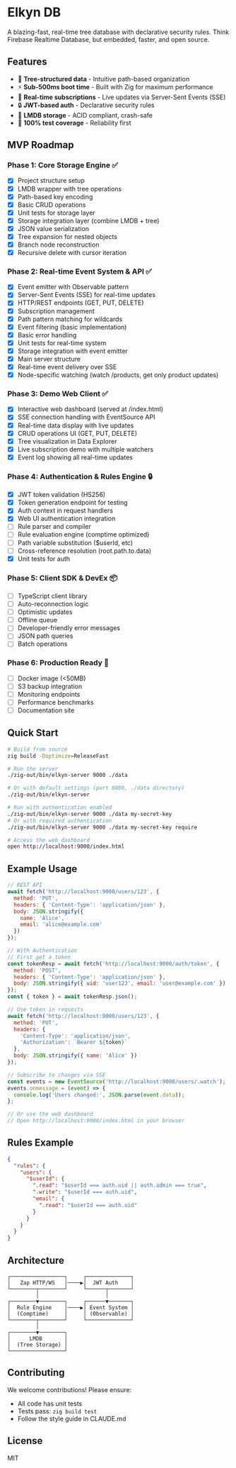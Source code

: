 # Elkyn DB

A blazing-fast, real-time tree database with declarative security rules. Think Firebase Realtime Database, but embedded, faster, and open source.

## Features

- 🌳 **Tree-structured data** - Intuitive path-based organization
- ⚡ **Sub-500ms boot time** - Built with Zig for maximum performance  
- 🔄 **Real-time subscriptions** - Live updates via Server-Sent Events (SSE)
- 🔒 **JWT-based auth** - Declarative security rules
- 💾 **LMDB storage** - ACID compliant, crash-safe
- 🧪 **100% test coverage** - Reliability first

## MVP Roadmap

### Phase 1: Core Storage Engine ✅
- [x] Project structure setup
- [x] LMDB wrapper with tree operations
- [x] Path-based key encoding  
- [x] Basic CRUD operations
- [x] Unit tests for storage layer
- [x] Storage integration layer (combine LMDB + tree)
- [x] JSON value serialization
- [x] Tree expansion for nested objects
- [x] Branch node reconstruction
- [x] Recursive delete with cursor iteration

### Phase 2: Real-time Event System & API ✅
- [x] Event emitter with Observable pattern
- [x] Server-Sent Events (SSE) for real-time updates
- [x] HTTP/REST endpoints (GET, PUT, DELETE)
- [x] Subscription management
- [x] Path pattern matching for wildcards
- [x] Event filtering (basic implementation)
- [x] Basic error handling
- [x] Unit tests for real-time system
- [x] Storage integration with event emitter
- [x] Main server structure
- [x] Real-time event delivery over SSE
- [x] Node-specific watching (watch /products, get only product updates)

### Phase 3: Demo Web Client ✅
- [x] Interactive web dashboard (served at /index.html)
- [x] SSE connection handling with EventSource API
- [x] Real-time data display with live updates
- [x] CRUD operations UI (GET, PUT, DELETE)
- [x] Tree visualization in Data Explorer
- [x] Live subscription demo with multiple watchers
- [x] Event log showing all real-time updates

### Phase 4: Authentication & Rules Engine 🔒
- [x] JWT token validation (HS256)
- [x] Token generation endpoint for testing
- [x] Auth context in request handlers
- [x] Web UI authentication integration
- [ ] Rule parser and compiler
- [ ] Rule evaluation engine (comptime optimized)
- [ ] Path variable substitution ($userId, etc)
- [ ] Cross-reference resolution (root.path.to.data)
- [x] Unit tests for auth

### Phase 5: Client SDK & DevEx 📦
- [ ] TypeScript client library
- [ ] Auto-reconnection logic
- [ ] Optimistic updates
- [ ] Offline queue
- [ ] Developer-friendly error messages
- [ ] JSON path queries
- [ ] Batch operations

### Phase 6: Production Ready 🚀
- [ ] Docker image (<50MB)
- [ ] S3 backup integration
- [ ] Monitoring endpoints
- [ ] Performance benchmarks
- [ ] Documentation site

## Quick Start

```bash
# Build from source
zig build -Doptimize=ReleaseFast

# Run the server
./zig-out/bin/elkyn-server 9000 ./data

# Or with default settings (port 8080, ./data directory)
./zig-out/bin/elkyn-server

# Run with authentication enabled
./zig-out/bin/elkyn-server 9000 ./data my-secret-key
# Or with required authentication
./zig-out/bin/elkyn-server 9000 ./data my-secret-key require

# Access the web dashboard
open http://localhost:9000/index.html
```

## Example Usage

```javascript
// REST API
await fetch('http://localhost:9000/users/123', {
  method: 'PUT',
  headers: { 'Content-Type': 'application/json' },
  body: JSON.stringify({
    name: 'Alice',
    email: 'alice@example.com'
  })
});

// With Authentication
// First get a token
const tokenResp = await fetch('http://localhost:9000/auth/token', {
  method: 'POST',
  headers: { 'Content-Type': 'application/json' },
  body: JSON.stringify({ uid: 'user123', email: 'user@example.com' })
});
const { token } = await tokenResp.json();

// Use token in requests
await fetch('http://localhost:9000/users/123', {
  method: 'PUT',
  headers: { 
    'Content-Type': 'application/json',
    'Authorization': `Bearer ${token}`
  },
  body: JSON.stringify({ name: 'Alice' })
});

// Subscribe to changes via SSE
const events = new EventSource('http://localhost:9000/users/.watch');
events.onmessage = (event) => {
  console.log('Users changed:', JSON.parse(event.data));
};

// Or use the web dashboard
// Open http://localhost:9000/index.html in your browser
```

## Rules Example

```json
{
  "rules": {
    "users": {
      "$userId": {
        ".read": "$userId === auth.uid || auth.admin === true",
        ".write": "$userId === auth.uid",
        "email": {
          ".read": "$userId === auth.uid"
        }
      }
    }
  }
}
```

## Architecture

```
┌─────────────────┐     ┌──────────────┐
│   Zap HTTP/WS   │────▶│  JWT Auth    │
└────────┬────────┘     └──────┬───────┘
         │                     │
┌────────▼────────┐     ┌──────▼───────┐
│  Rule Engine    │────▶│ Event System │
│  (Comptime)     │     │ (Observable) │
└────────┬────────┘     └──────────────┘
         │
┌────────▼────────┐
│      LMDB       │
│  (Tree Storage) │
└─────────────────┘
```

## Contributing

We welcome contributions! Please ensure:
- All code has unit tests
- Tests pass: `zig build test`
- Follow the style guide in CLAUDE.md

## License

MIT